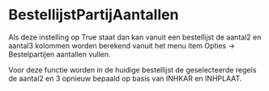 # BestellijstPartijAantallen

Als deze instelling op True staat dan kan vanuit een bestellijst de aantal2 en aantal3 kolommen worden berekend vanuit het menu item Opties -> Bestelpartijen aantallen vullen.

Voor deze functie worden in de huidige bestellijst de geselecteerde regels de aantal2 en 3 opnieuw bepaald op basis van INHKAR en INHPLAAT.
